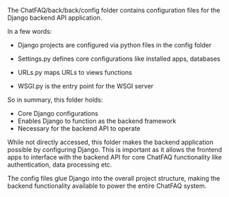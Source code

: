 The ChatFAQ/back/back/config folder contains configuration files for the Django backend API application.

In a few words:

- Django projects are configured via python files in the config folder

- Settings.py defines core configurations like installed apps, databases

- URLs.py maps URLs to views functions

- WSGI.py is the entry point for the WSGI server

So in summary, this folder holds:

- Core Django configurations
- Enables Django to function as the backend framework
- Necessary for the backend API to operate

While not directly accessed, this folder makes the backend application possible by configuring Django. This is important as it allows the frontend apps to interface with the backend API for core ChatFAQ functionality like authentication, data processing etc.

The config files glue Django into the overall project structure, making the backend functionality available to power the entire ChatFAQ system.
